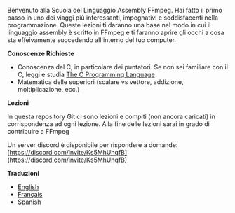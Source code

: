 Benvenuto alla Scuola del Linguaggio Assembly FFmpeg. Hai fatto il primo passo in uno dei viaggi più interessanti, impegnativi e soddisfacenti nella programmazione. Queste lezioni ti daranno una base nel modo in cui il linguaggio assembly è scritto in FFmpeg e ti faranno aprire gli occhi a cosa sta effeivamente succedendo all'interno del tuo computer.

**Conoscenze Richieste**

* Conoscenza del C, in particolare dei puntatori. Se non sei familiare con il C, leggi e studia [The C Programming Language](https://en.wikipedia.org/wiki/The_C_Programming_Language)
* Matematica delle superiori (scalare vs vettore, addizione, moltiplicazione, ecc.)

**Lezioni**

In questa repository Git ci sono lezioni e compiti (non ancora caricati) in corrispondenza ad ogni lezione. Alla fine delle lezioni sarai in grado di contribuire a FFmpeg

Un server discord è disponibile per rispondere a domande:
[https://discord.com/invite/Ks5MhUhqfB](https://discord.com/invite/Ks5MhUhqfB)

**Traduzioni**

* [English](./README.md)
* [Français](./README.fr.md)
* [Spanish](./README.es.md)

